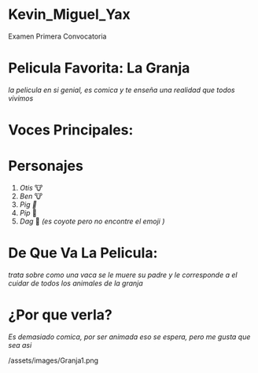 # Kevin_Miguel_Yax
 Examen Primera Convocatoria

# Pelicula Favorita: La Granja
*la pelicula en si genial, es comica y te enseña una realidad que todos vivimos*

# Voces Principales:

# Personajes
1. *Otis* :cow:
2. *Ben*  :cow:
3. *Pig :pig2:*
4. *Pip* :rat:
5. *Dag* :wolf: *(es coyote pero no encontre el emoji )*

# De Que Va La Pelicula:
*trata sobre como una vaca se le muere su padre y le corresponde a el cuidar de todos los animales de la granja*

# ¿Por que verla?
*Es demasiado comica, por ser animada eso se espera, pero me gusta que sea asi*

/assets/images/Granja1.png